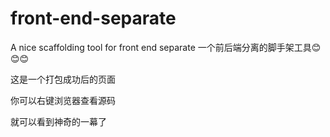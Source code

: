 # front-end-separate
A nice scaffolding tool for front end separate  一个前后端分离的脚手架工具:blush::blush::blush:

这是一个打包成功后的页面

你可以右键浏览器查看源码

就可以看到神奇的一幕了
